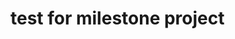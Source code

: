 # test for milestone project
<!DOCTYPE html>
<html>
    <head>
    <title>Test for Milestone Project</title>
    </head>
</html>
